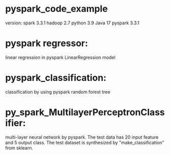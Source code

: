 # pyspark_code_example
version: spark 3.3.1 hadoop 2.7 python 3.9 Java 17 pyspark 3.3.1
# pyspark regressor: 
linear regression in pyspark LinearRegression model
# pyspark_classification: 
classification by using pyspark random forest tree
# py_spark_MultilayerPerceptronClassifier: 
multi-layer neural network by pyspark. The test data has 20 input feature and 5 output class. The test dataset is synthesized by "make_classification" from sklearn.

